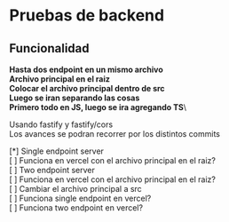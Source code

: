 # Pruebas de backend

## Funcionalidad

**Hasta dos endpoint en un mismo archivo**\
**Archivo principal en el raiz**\
**Colocar el archivo principal dentro de src**\
**Luego se iran separando las cosas**\
**Primero todo en JS, luego se ira agregando TS**\

Usando fastify y fastify/cors\
Los avances se podran recorrer por los distintos commits

[*] Single endpoint server\
[ ] Funciona en vercel con el archivo principal en el raiz?\
[ ] Two endpoint server\
[ ] Funciona en vercel con el archivo principal en el raiz?\
[ ] Cambiar el archivo principal a src\
[ ] Funciona single endpoint en vercel?\
[ ] Funciona two endpoint en vercel?
